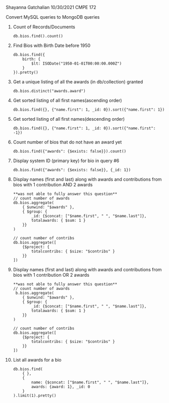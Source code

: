 Shayanna Gatchalian
10/30/2021
CMPE 172

Convert MySQL queries to MongoDB queries

1) Count of Records/Documents
    ```
    db.bios.find().count()
    ```

2) Find Bios with Birth Date before 1950
    ```
    db.bios.find({
        birth: {
            $lt: ISODate("1950-01-01T00:00:00.000Z")
        }
    }).pretty()
    ```

3) Get a unique listing of all the awards (in db/collection) granted
    ```
    db.bios.distinct("awards.award")
    ```

4) Get sorted listing of all first names(ascending order)
    ```
    db.bios.find({}, {"name.first": 1, _id: 0}).sort({"name.first": 1})
    ```

5) Get sorted listing of all first names(descending order)
    ```
    db.bios.find({}, {"name.first": 1, _id: 0}).sort({"name.first": -1})
    ```

6) Count number of bios that do not have an award yet
    ```
    db.bios.find({"awards": {$exists: false}}).count()
    ```

7) Display system ID (primary key) for bio in query #6
    ```
    db.bios.find({"awards": {$exists: false}}, {_id: 1})
    ```

8) Display names (first and last) along with awards and contributions from bios with 1 contribution AND 2 awards
    ```
    **was not able to fully answer this question**
    // count number of awards
    db.bios.aggregate(
        { $unwind: "$awards" },
        { $group: {
            _id: {$concat: ["$name.first", " ", "$name.last"]},
            totalawards: { $sum: 1 }
        }}
    )

    // count number of contribs
    db.bios.aggregate([
        {$project: { 
            totalcontribs: { $size: "$contribs" }
        }}
    ])
    ```

9) Display names (first and last) along with awards and contributions from bios with 1 contribution OR 2 awards
   ```
   **was not able to fully answer this question**
   // count number of awards
    b.bios.aggregate(
       { $unwind: "$awards" },
       { $group: {
           _id: {$concat: ["$name.first", " ", "$name.last"]},
           totalawards: { $sum: 1 }
       }}
   )

   // count number of contribs
   db.bios.aggregate([
       {$project: { 
           totalcontribs: { $size: "$contribs" }
       }}
   ])
   ```


10) List all awards for a bio
    ```
    db.bios.find(
        { },
        {
            name: {$concat: ["$name.first", " ", "$name.last"]},
            awards: {award: 1}, _id: 0
        }
    ).limit(1).pretty()
    ```
